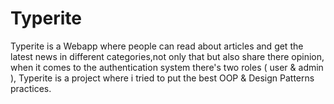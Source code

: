 # Typerite
Typerite is a Webapp where people can read about articles and get the latest news in different categories,not only that
but also share there opinion, when it comes to the authentication system there's two roles ( user &amp; admin ),
Typerite is a project where i tried to put the best OOP &amp; Design Patterns practices.
